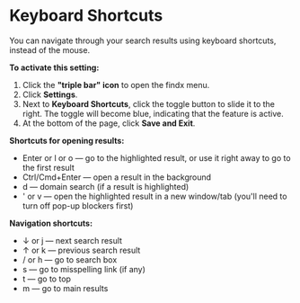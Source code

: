 # Keyboard Shortcuts

You can navigate through your search results using keyboard shortcuts, instead of the mouse. 


**To activate this setting:** 


1. Click the **"triple bar" icon** to open the findx menu.
2. Click **Settings**.
3. Next to **Keyboard Shortcuts**, click the toggle button to slide it to the right. The toggle will become blue, indicating that the feature is active.
4. At the bottom of the page, click **Save and Exit**.


**Shortcuts for opening results:**


* Enter or l or o — go to the highlighted result, or use it right away to go to the first result
* Ctrl/Cmd+Enter — open a result in the background
* d — domain search (if a result is highlighted)
* ' or v — open the highlighted result in a new window/tab (you'll need to turn off pop-up blockers first)


**Navigation shortcuts:**


* ↓ or j — next search result
* ↑ or k — previous search result
* / or h — go to search box
* s — go to misspelling link (if any)
* t — go to top
* m — go to main results




